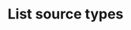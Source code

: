 ---
content-type: "api-endpoint"
endpoint: "source-types"
key: "list-source-types"
version: "4"
order: 2


title: "List source types"
method: "get"
short-url: |
  /v{{ object.version }}{{ object.endpoint-url }}
full-url: |
  {{ page.api-base-url }}{{ endpoint.short-url | flatify }}
description: |
  Retrieves information about data sources' configurations.

  **Note**: This endpoint doesn't retrieve information about the specific configuration of sources in a single account. Instead, it will return general configuration information for all supported source types.


returns: "An array of [Report Card objects]({{ page.anchors.data-structures.report-cards }}), one for each supported source `type`."


examples:
  - type: "request"
    language: "curl"
    code: |
      curl -X {{ endpoint.method | upcase }} {{ endpoint.full-url | flatify | strip_newlines }}
           -H "Authorization: Bearer <ACCESS_TOKEN>" 
           -H "Content-Type: application/json"

  - type: "response"
    language: "json"
    code: |
      [  
         {  
            "type":"platform.hubspot",                                // HubSpot source
            "current_step":1,
            "current_step_hints":{  
               "api":{  
                  "method":"POST",
                  "url":"/v4/sources"
               },
               "js":{  
                  "function":"addSource",
                  "options":{  
                     "type":"platform.hubspot"
                  }
               }
            },
            "steps":[  
               {  
                  "type":"form",
                  "properties":[  
                     {  
                        "name":"image_version",
                        "is_required":true,
                        "provided":false,
                        "is_credential":false,
                        "system_provided":true,
                        "json_schema":null
                     },
                     {  
                        "name":"frequency_in_minutes",
                        "is_required":true,
                        "provided":false,
                        "is_credential":false,
                        "system_provided":false,
                        "json_schema":{  
                           "type":"string",
                           "pattern":"^\\d+$"
                        }
                     },
                     {  
                        "name":"start_date",
                        "is_required":true,
                        "provided":false,
                        "is_credential":false,
                        "system_provided":false,
                        "json_schema":{  
                           "type":"string",
                           "pattern":"^\\d{4}-\\d{2}-\\d{2}T00:00:00Z$"
                        }
                     }
                  ]
               },
               {  
                  "type":"oauth",
                  "properties":[  
                     {  
                        "name":"client_id",
                        "is_required":true,
                        "provided":false,
                        "is_credential":true,
                        "system_provided":true,
                        "json_schema":{  
                           "type":"string"
                        }
                     },
                     {  
                        "name":"client_secret",
                        "is_required":true,
                        "provided":false,
                        "is_credential":true,
                        "system_provided":true,
                        "json_schema":{  
                           "type":"string"
                        }
                     },
                     {  
                        "name":"redirect_uri",
                        "is_required":true,
                        "provided":false,
                        "is_credential":true,
                        "system_provided":true,
                        "json_schema":{  
                           "type":"string",
                           "format":"uri"
                        }
                     },
                     {  
                        "name":"refresh_token",
                        "is_required":true,
                        "provided":false,
                        "is_credential":true,
                        "system_provided":true,
                        "json_schema":{  
                           "type":"string"
                        }
                     }
                  ]
               },
               {  
                  "type":"discover_schema",
                  "properties":[  ]
               },
               {  
                  "type":"field_selection",
                  "properties":[  ]
               },
               {  
                  "type":"fully_configured",
                  "properties":[  ]
               }
            ]
         },
         {  
            "type":"platform.marketo",                                // Marketo source
            "current_step":1,
            "current_step_hints":{  
               "api":{  
                  "method":"POST",
                  "url":"/v4/sources"
               },
               "js":{  
                  "function":"addSource",
                  "options":{  
                     "type":"platform.marketo"
                  }
               }
            },
            "steps":[  
               {  
                  "type":"form",
                  "properties":[  
                     {  
                        "name":"image_version",
                        "is_required":true,
                        "provided":false,
                        "is_credential":false,
                        "system_provided":true,
                        "json_schema":null
                     },
                     {  
                        "name":"frequency_in_minutes",
                        "is_required":true,
                        "provided":false,
                        "is_credential":false,
                        "system_provided":false,
                        "json_schema":{  
                           "type":"string",
                           "pattern":"^\\d+$"
                        }
                     },
                     {  
                        "name":"client_id",
                        "is_required":true,
                        "provided":false,
                        "is_credential":false,
                        "system_provided":false,
                        "json_schema":{  
                           "type":"string"
                        }
                     },
                     {  
                        "name":"client_secret",
                        "is_required":true,
                        "provided":false,
                        "is_credential":true,
                        "system_provided":false,
                        "json_schema":{  
                           "type":"string"
                        }
                     },
                     {  
                        "name":"endpoint",
                        "is_required":true,
                        "provided":false,
                        "is_credential":false,
                        "system_provided":false,
                        "json_schema":{  
                           "type":"string",
                           "format":"uri"
                        }
                     },
                     {  
                        "name":"identity",
                        "is_required":true,
                        "provided":false,
                        "is_credential":false,
                        "system_provided":false,
                        "json_schema":{  
                           "type":"string",
                           "format":"uri"
                        }
                     },
                     {  
                        "name":"max_daily_calls",
                        "is_required":false,
                        "provided":false,
                        "is_credential":false,
                        "system_provided":false,
                        "json_schema":{  
                           "type":"string",
                           "pattern":"^\\d+$"
                        }
                     },
                     {  
                        "name":"start_date",
                        "is_required":true,
                        "provided":false,
                        "is_credential":false,
                        "system_provided":false,
                        "json_schema":{  
                           "type":"string",
                           "pattern":"^\\d{4}-\\d{2}-\\d{2}T00:00:00Z$"
                        }
                     }
                  ]
               },
               {  
                  "type":"fully_configured",
                  "properties":[  ]
               }
            ]
         },
         {  
            "type":"platform.zuora",                                  // Zuora source
            "current_step":1,
            "current_step_hints":{  
               "api":{  
                  "method":"POST",
                  "url":"/v4/sources"
               },
               "js":{  
                  "function":"addSource",
                  "options":{  
                     "type":"platform.zuora"
                  }
               }
            },
            "steps":[  
               {  
                  "type":"form",
                  "properties":[  
                     {  
                        "name":"image_version",
                        "is_required":true,
                        "provided":false,
                        "is_credential":false,
                        "system_provided":true,
                        "json_schema":null
                     },
                     {  
                        "name":"frequency_in_minutes",
                        "is_required":true,
                        "provided":false,
                        "is_credential":false,
                        "system_provided":false,
                        "json_schema":{  
                           "type":"string",
                           "pattern":"^\\d+$"
                        }
                     },
                     {  
                        "name":"european",
                        "is_required":false,
                        "provided":false,
                        "is_credential":false,
                        "system_provided":false,
                        "json_schema":{  
                           "type":"string",
                           "pattern":"^(true|false)$"
                        }
                     },
                     {  
                        "name":"password",
                        "is_required":true,
                        "provided":false,
                        "is_credential":true,
                        "system_provided":false,
                        "json_schema":{  
                           "type":"string"
                        }
                     },
                     {  
                        "name":"sandbox",
                        "is_required":false,
                        "provided":false,
                        "is_credential":false,
                        "system_provided":false,
                        "json_schema":{  
                           "type":"string",
                           "pattern":"^(true|false)$"
                        }
                     },
                     {  
                        "name":"start_date",
                        "is_required":true,
                        "provided":false,
                        "is_credential":false,
                        "system_provided":false,
                        "json_schema":{  
                           "type":"string",
                           "pattern":"^\\d{4}-\\d{2}-\\d{2}T00:00:00Z$"
                        }
                     },
                     {  
                        "name":"username",
                        "is_required":true,
                        "provided":false,
                        "is_credential":true,
                        "system_provided":false,
                        "json_schema":{  
                           "type":"string"
                        }
                     }
                  ]
               },
               {  
                  "type":"discover_schema",
                  "properties":[  ]
               },
               {  
                  "type":"field_selection",
                  "properties":[  ]
               },
               {  
                  "type":"fully_configured",
                  "properties":[  ]
               }
            ]
         },
         {  
            "type":"platform.salesforce",                             // Salesforce source
            "current_step":1,
            "current_step_hints":{  
               "api":{  
                  "method":"POST",
                  "url":"/v4/sources"
               },
               "js":{  
                  "function":"addSource",
                  "options":{  
                     "type":"platform.salesforce"
                  }
               }
            },
            "steps":[  
               {  
                  "type":"form",
                  "properties":[  
                     {  
                        "name":"image_version",
                        "is_required":true,
                        "provided":false,
                        "is_credential":false,
                        "system_provided":true,
                        "json_schema":null
                     },
                     {  
                        "name":"frequency_in_minutes",
                        "is_required":true,
                        "provided":false,
                        "is_credential":false,
                        "system_provided":false,
                        "json_schema":{  
                           "type":"string",
                           "pattern":"^\\d+$"
                        }
                     },
                     {  
                        "name":"api_type",
                        "is_required":true,
                        "provided":false,
                        "is_credential":false,
                        "system_provided":false,
                        "json_schema":{  
                           "type":"string",
                           "pattern":"^(REST|BULK)$"
                        }
                     },
                     {  
                        "name":"is_sandbox",
                        "is_required":false,
                        "provided":false,
                        "is_credential":false,
                        "system_provided":false,
                        "json_schema":{  
                           "type":"string",
                           "pattern":"^(true|false)$"
                        }
                     },
                     {  
                        "name":"quota_percent_per_run",
                        "is_required":false,
                        "provided":false,
                        "is_credential":false,
                        "system_provided":false,
                        "json_schema":{  
                           "type":"string",
                           "pattern":"^\\d+$"
                        }
                     },
                     {  
                        "name":"quota_percent_total",
                        "is_required":false,
                        "provided":false,
                        "is_credential":false,
                        "system_provided":false,
                        "json_schema":{  
                           "type":"string",
                           "pattern":"^\\d+$"
                        }
                     },
                     {  
                        "name":"select_fields_by_default",
                        "is_required":true,
                        "provided":false,
                        "is_credential":false,
                        "system_provided":false,
                        "json_schema":{  
                           "type":"string",
                           "pattern":"^(true|false)$"
                        }
                     },
                     {  
                        "name":"start_date",
                        "is_required":true,
                        "provided":false,
                        "is_credential":false,
                        "system_provided":false,
                        "json_schema":{  
                           "type":"string",
                           "pattern":"^\\d{4}-\\d{2}-\\d{2}T00:00:00Z$"
                        }
                     }
                  ]
               },
               {  
                  "type":"oauth",
                  "properties":[  
                     {  
                        "name":"client_id",
                        "is_required":true,
                        "provided":false,
                        "is_credential":true,
                        "system_provided":false,
                        "json_schema":{  
                           "type":"string"
                        }
                     },
                     {  
                        "name":"client_secret",
                        "is_required":true,
                        "provided":false,
                        "is_credential":true,
                        "system_provided":false,
                        "json_schema":{  
                           "type":"string"
                        }
                     },
                     {  
                        "name":"instance_url",
                        "is_required":true,
                        "provided":false,
                        "is_credential":false,
                        "system_provided":false,
                        "json_schema":{  
                           "type":"string",
                           "format":"uri"
                        }
                     },
                     {  
                        "name":"orgid",
                        "is_required":false,
                        "provided":false,
                        "is_credential":false,
                        "system_provided":false,
                        "json_schema":{  
                           "type":"string"
                        }
                     },
                     {  
                        "name":"refresh_token",
                        "is_required":true,
                        "provided":false,
                        "is_credential":true,
                        "system_provided":false,
                        "json_schema":{  
                           "type":"string"
                        }
                     }
                  ]
               },
               {  
                  "type":"discover_schema",
                  "properties":[  ]
               },
               {  
                  "type":"field_selection",
                  "properties":[  ]
               },
               {  
                  "type":"fully_configured",
                  "properties":[  ]
               }
            ]
         },
         {  
            "type":"platform.yotpo",                                  // Yotpo source
            "current_step":1,
            "current_step_hints":{  
               "api":{  
                  "method":"POST",
                  "url":"/v4/sources"
               },
               "js":{  
                  "function":"addSource",
                  "options":{  
                     "type":"platform.yotpo"
                  }
               }
            },
            "steps":[  
               {  
                  "type":"form",
                  "properties":[  
                     {  
                        "name":"image_version",
                        "is_required":true,
                        "provided":false,
                        "is_credential":false,
                        "system_provided":true,
                        "json_schema":null
                     },
                     {  
                        "name":"frequency_in_minutes",
                        "is_required":true,
                        "provided":false,
                        "is_credential":false,
                        "system_provided":false,
                        "json_schema":{  
                           "type":"string",
                           "pattern":"^\\d+$"
                        }
                     },
                     {  
                        "name":"api_key",
                        "is_required":true,
                        "provided":false,
                        "is_credential":true,
                        "system_provided":false,
                        "json_schema":{  
                           "type":"string"
                        }
                     },
                     {  
                        "name":"api_secret",
                        "is_required":true,
                        "provided":false,
                        "is_credential":true,
                        "system_provided":false,
                        "json_schema":{  
                           "type":"string"
                        }
                     },
                     {  
                        "name":"start_date",
                        "is_required":true,
                        "provided":false,
                        "is_credential":false,
                        "system_provided":false,
                        "json_schema":{  
                           "type":"string",
                           "pattern":"^\\d{4}-\\d{2}-\\d{2}T00:00:00Z$"
                        }
                     }
                  ]
               },
               {  
                  "type":"discover_schema",
                  "properties":[  ]
               },
               {  
                  "type":"field_selection",
                  "properties":[  ]
               },
               {  
                  "type":"fully_configured",
                  "properties":[  ]
               }
            ]
         },
         {  
            "type":"platform.sendgrid",                               // SendGrid source
            "current_step":1,
            "current_step_hints":{  
               "api":{  
                  "method":"POST",
                  "url":"/v4/sources"
               },
               "js":{  
                  "function":"addSource",
                  "options":{  
                     "type":"platform.sendgrid"
                  }
               }
            },
            "steps":[  
               {  
                  "type":"form",
                  "properties":[  
                     {  
                        "name":"image_version",
                        "is_required":true,
                        "provided":false,
                        "is_credential":false,
                        "system_provided":true,
                        "json_schema":null
                     },
                     {  
                        "name":"frequency_in_minutes",
                        "is_required":true,
                        "provided":false,
                        "is_credential":false,
                        "system_provided":false,
                        "json_schema":{  
                           "type":"string",
                           "pattern":"^\\d+$"
                        }
                     },
                     {  
                        "name":"api_key",
                        "is_required":true,
                        "provided":false,
                        "is_credential":true,
                        "system_provided":false,
                        "json_schema":{  
                           "type":"string"
                        }
                     },
                     {  
                        "name":"start_date",
                        "is_required":true,
                        "provided":false,
                        "is_credential":false,
                        "system_provided":false,
                        "json_schema":{  
                           "type":"string",
                           "pattern":"^\\d{4}-\\d{2}-\\d{2}T00:00:00Z$"
                        }
                     }
                  ]
               },
               {  
                  "type":"discover_schema",
                  "properties":[  ]
               },
               {  
                  "type":"field_selection",
                  "properties":[  ]
               },
               {  
                  "type":"fully_configured",
                  "properties":[  ]
               }
            ]
         }
      ]

---